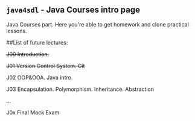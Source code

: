 <code>java4sdl</code> - Java Courses intro page
------------

Java Courses part. Here you're able to get homework and clone practical lessons.

##List of future lectures:

<s>J00 Introduction.</s>

<s>J01 Version Control System. Git</s>

J02 OOP&OOA. Java intro.

J03 Encapsulation. Polymorphism. Inheritance. Abstraction

...

J0x Final Mock Exam